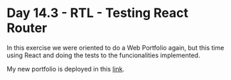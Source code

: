 # Day 14.3 - RTL - Testing React Router

In this exercise we were oriented to do a Web Portfolio again, but this time using React and doing the tests to the funcionalities implemented.

My new portfolio is deployed in this [link](https://deboraserra.github.io/portfolio).
